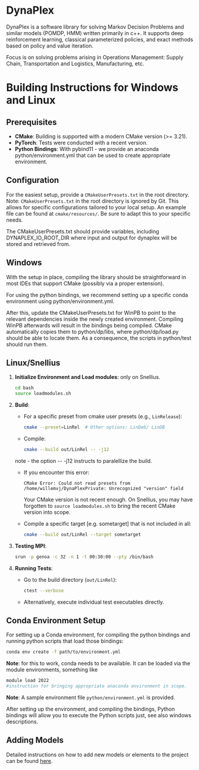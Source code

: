 # DynaPlex

DynaPlex is a software library for solving Markov Decision Problems and similar models (POMDP, HMM) written primarily in c++. It supports 
deep reinforcement learning, classical parameterized policies, and exact methods based on policy and value iteration. 

Focus is on solving problems arising in Operations Management: Supply Chain, Transportation and Logistics, Manufacturing, etc. 

# Building Instructions for Windows and Linux

## Prerequisites

- **CMake**: Building is supported with a modern CMake version (>= 3.21).
- **PyTorch**: Tests were conducted with a recent version. 
- **Python Bindings**: With pybind11 - we provide an anaconda python/environment.yml that can be used to create appropriate environment. 

## Configuration

For the easiest setup, provide a `CMakeUserPresets.txt` in the root directory. Note: `CMakeUserPresets.txt` in the root directory is ignored by Git. This allows for specific configurations tailored to your local setup. An example file can be found at `cmake/resources/`. Be sure to adapt this to your specific needs.

The CMakeUserPresets.txt should provide variables, including DYNAPLEX_IO_ROOT_DIR where input and output for dynaplex will be stored and retrieved from. 

## Windows

With the setup in place, compiling the library should be straightforward in most IDEs that support CMake (possibly via a proper extension). 

For using the python bindings, we recommend setting up a specific conda environment using python/environment.yml. 

After this, update the CMakeUserPresets.txt for WinPB to point to the relevant dependencies inside the newly created environment. Compiling WinPB afterwards will result in the bindings being compiled. CMake automatically copies them to python/dp/libs, where python/dp/load.py should be able to locate them. As a consequence, the scripts in python/test should run them. 

## Linux/Snellius

1. **Initialize Environment and Load modules**: only on Snellius. 
    ```bash
    cd bash
    source loadmodules.sh
    ```

2. **Build**:
    - For a specific preset from cmake user presets (e.g., `LinRelease`):
        ```bash
        cmake --preset=LinRel  # Other options: LinDeb/ LinDB
        ```
    - Compile:
        ```bash
        cmake --build out/LinRel -- -j12
        ```
    note - the option -- -j12 instructs to paralellize the build. 
    - If you encounter this error:
        ```
        CMake Error: Could not read presets from /home/willemvj/DynaPlexPrivate: Unrecognized "version" field
        ```
      Your CMake version is not recent enough. On Snellius, you may have forgotten to `source loadmodules.sh` to bring the recent CMake version into scope.

    - Compile a specific target [e.g. sometarget] that is not included in all:
        ```bash
        cmake --build out/LinRel --target sometarget
        ```

3. **Testing MPI**:
    ```bash
    srun -p genoa -c 32 -n 1 -t 00:30:00 --pty /bin/bash
    ```

4. **Running Tests**:
    - Go to the build directory (`out/LinRel`):
        ```bash
        ctest --verbose
        ```
    - Alternatively, execute individual test executables directly.

## Conda Environment Setup

For setting up a Conda environment, for compiling the python bindings and running python scripts that load those bindings:

```bash
conda env create -f path/to/environment.yml
```
**Note**: for this to work, conda needs to be available. It can be loaded via the module environments,
something like
```bash
module load 2022
#instruction for bringing appropriate anaconda environment in scope. 
```
**Note**: A sample environment file `python/environment.yml` is provided.

After setting up the environment, and compiling the bindings, Python bindings will allow you to execute the Python scripts just, see also windows descriptions.

## Adding Models

Detailed instructions on how to add new models or elements to the project can be found [here](docs/adding_models.md).

